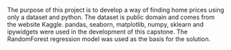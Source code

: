The purpose of this project is to develop a way of finding home prices
using only a dataset and python. The dataset is public domain and comes from the website Kaggle. pandas, seaborn, matplotlib, numpy, sklearn and ipywidgets were used in the development of this capstone. The RandomForest regression model was used as the basis for the solution.
